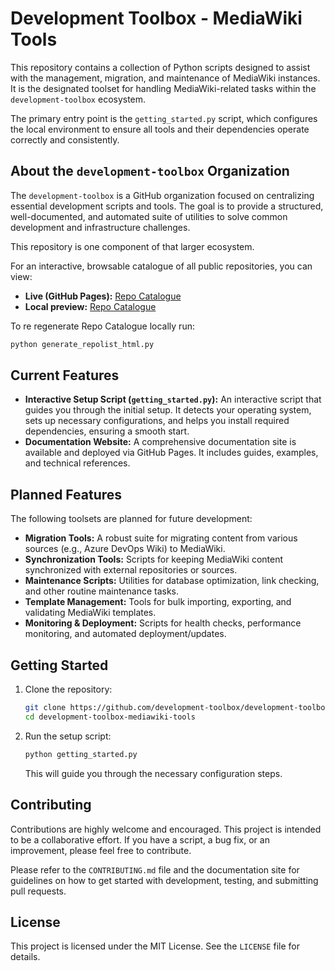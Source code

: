 # Development Toolbox - MediaWiki Tools

This repository contains a collection of Python scripts designed to assist with the management, migration, and maintenance of MediaWiki instances. It is the designated toolset for handling MediaWiki-related tasks within the `development-toolbox` ecosystem.

The primary entry point is the `getting_started.py` script, which configures the local environment to ensure all tools and their dependencies operate correctly and consistently.

## About the `development-toolbox` Organization

The `development-toolbox` is a GitHub organization focused on centralizing essential development scripts and tools. The goal is to provide a structured, well-documented, and automated suite of utilities to solve common development and infrastructure challenges.

This repository is one component of that larger ecosystem.

<!-- REPO_LIST_START -->
For an interactive, browsable catalogue of all public repositories, you can view:
- **Live (GitHub Pages):** [Repo Catalogue](https://development-toolbox.github.io/development-toolbox-mediawiki-tools/repolist.html)
- **Local preview:** [Repo Catalogue](docs/site/repolist.html)

To re regenerate Repo Catalogue locally  run:
```bash
python generate_repolist_html.py
```
<!-- REPO_LIST_END -->

## Current Features

*   **Interactive Setup Script (`getting_started.py`):** An interactive script that guides you through the initial setup. It detects your operating system, sets up necessary configurations, and helps you install required dependencies, ensuring a smooth start.
*   **Documentation Website:** A comprehensive documentation site is available and deployed via GitHub Pages. It includes guides, examples, and technical references.

## Planned Features

The following toolsets are planned for future development:

*   **Migration Tools:** A robust suite for migrating content from various sources (e.g., Azure DevOps Wiki) to MediaWiki.
*   **Synchronization Tools:** Scripts for keeping MediaWiki content synchronized with external repositories or sources.
*   **Maintenance Scripts:** Utilities for database optimization, link checking, and other routine maintenance tasks.
*   **Template Management:** Tools for bulk importing, exporting, and validating MediaWiki templates.
*   **Monitoring & Deployment:** Scripts for health checks, performance monitoring, and automated deployment/updates.

## Getting Started

1.  Clone the repository:
    ```bash
    git clone https://github.com/development-toolbox/development-toolbox-mediawiki-tools.git
    cd development-toolbox-mediawiki-tools
    ```

2.  Run the setup script:
    ```bash
    python getting_started.py
    ```
    This will guide you through the necessary configuration steps.

## Contributing

Contributions are highly welcome and encouraged. This project is intended to be a collaborative effort. If you have a script, a bug fix, or an improvement, please feel free to contribute.

Please refer to the `CONTRIBUTING.md` file and the documentation site for guidelines on how to get started with development, testing, and submitting pull requests.

## License

This project is licensed under the MIT License. See the `LICENSE` file for details.
